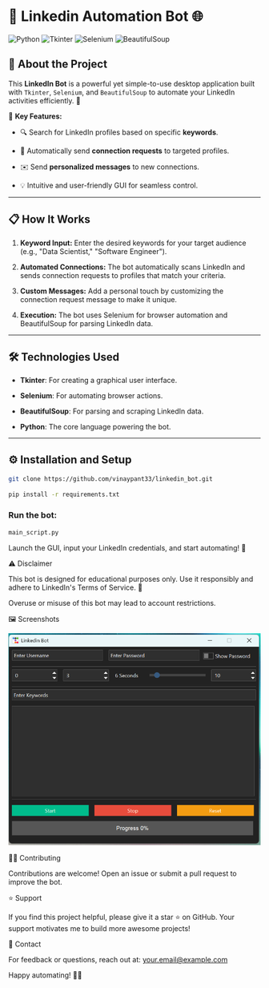 
# 🤖 Linkedin Automation Bot 🌐

  
![Python](https://img.shields.io/badge/Python-3.x-blue?style=flat-square&logo=python)
![Tkinter](https://img.shields.io/badge/Tkinter-GUI-orange?style=flat-square&logo=python)
![Selenium](https://img.shields.io/badge/Selenium-Web%20Automation-green?style=flat-square&logo=selenium)
![BeautifulSoup](https://img.shields.io/badge/BeautifulSoup-Web%20Scraping-red?style=flat-square)

  

## 🚀 About the Project

This **LinkedIn Bot** is a powerful yet simple-to-use desktop application built with `Tkinter`, `Selenium`, and `BeautifulSoup` to automate your LinkedIn activities efficiently. 🌟  

  

🎯 **Key Features:**

- 🔍 Search for LinkedIn profiles based on specific **keywords**.  

- 🤝 Automatically send **connection requests** to targeted profiles.  

- ✉️ Send **personalized messages** to new connections.  

- 💡 Intuitive and user-friendly GUI for seamless control.

  

---

  

## 📋 How It Works

1. **Keyword Input:** Enter the desired keywords for your target audience (e.g., "Data Scientist," "Software Engineer").  

2. **Automated Connections:** The bot automatically scans LinkedIn and sends connection requests to profiles that match your criteria.  

3. **Custom Messages:** Add a personal touch by customizing the connection request message to make it unique.  

4. **Execution:** The bot uses Selenium for browser automation and BeautifulSoup for parsing LinkedIn data.  

  

---

  

## 🛠️ Technologies Used

- **Tkinter**: For creating a graphical user interface.  

- **Selenium**: For automating browser actions.  

- **BeautifulSoup**: For parsing and scraping LinkedIn data.  

- **Python**: The core language powering the bot.  

  

---

## ⚙️ Installation and Setup


  

```bash
git clone https://github.com/vinaypant33/linkedin_bot.git
```

```bash
pip install -r requirements.txt
```

### Run the bot:

  
  
```python
main_script.py
```
  

Launch the GUI, input your LinkedIn credentials, and start automating! 🎉
  

⚠️ Disclaimer

This bot is designed for educational purposes only. Use it responsibly and adhere to LinkedIn's Terms of Service. 🚨

Overuse or misuse of this bot may lead to account restrictions.

  

🖼️ Screenshots

  

![alt text](image.png)

  
  

🧑‍💻 Contributing

Contributions are welcome! Open an issue or submit a pull request to improve the bot.

  

⭐ Support

If you find this project helpful, please give it a star ⭐ on GitHub. Your support motivates me to build more awesome projects!

  

📧 Contact

For feedback or questions, reach out at: your.email@example.com

  

Happy automating! 🤖✨
